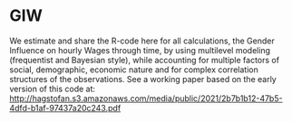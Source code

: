 # GIW
We estimate and share the R-code here for all calculations, the Gender Influence on hourly Wages through time, by using multilevel modeling (frequentist and Bayesian style), 
while accounting for multiple factors of social, demographic, economic nature and for complex correlation structures of the observations.
See a working paper based on the early version of this code at: http://hagstofan.s3.amazonaws.com/media/public/2021/2b7b1b12-47b5-4dfd-b1af-97437a20c243.pdf 
